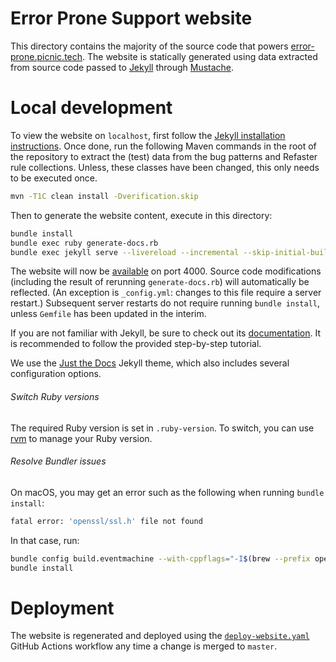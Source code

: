 # Error Prone Support website

This directory contains the majority of the source code that powers
[error-prone.picnic.tech][error-prone-support-website]. The website is
statically generated using data extracted from source code passed to
[Jekyll][jekyll] through [Mustache][mustache].

# Local development

To view the website on `localhost`, first follow the [Jekyll installation
instructions][jekyll-docs-installation]. Once done, run the following Maven
commands in the root of the repository to extract the (test) data from the bug
patterns and Refaster rule collections. Unless, these classes have been
changed, this only needs to be executed once.

```sh
mvn -T1C clean install -Dverification.skip
```

Then to generate the website content, execute in this
directory:

```sh
bundle install
bundle exec ruby generate-docs.rb
bundle exec jekyll serve --livereload --incremental --skip-initial-build
```

The website will now be [available][localhost-port-4000] on port 4000. Source
code modifications (including the result of rerunning `generate-docs.rb`)
will automatically be reflected. (An exception is `_config.yml`: changes to
this file require a server restart.) Subsequent server restarts do not require
running `bundle install`, unless `Gemfile` has been updated in the interim.

If you are not familiar with Jekyll, be sure to check out its
[documentation][jekyll-docs]. It is recommended to follow the provided
step-by-step tutorial.

We use the [Just the Docs][just-the-docs] Jekyll theme, which also includes
several configuration options.

###### Switch Ruby versions

The required Ruby version is set in `.ruby-version`. To switch, you can use
[rvm][rvm] to manage your Ruby version.

###### Resolve Bundler issues

On macOS, you may get an error such as the following when running `bundle
install`:

```sh
fatal error: 'openssl/ssl.h' file not found
```

In that case, run:

```sh
bundle config build.eventmachine --with-cppflags="-I$(brew --prefix openssl)/include"
bundle install
```

# Deployment

The website is regenerated and deployed using the
[`deploy-website.yaml`][error-prone-support-website-deploy-workflow] GitHub
Actions workflow any time a change is merged to `master`.

[error-prone-support-website]: https://error-prone.picnic.tech
[error-prone-support-website-deploy-workflow]: https://github.com/PicnicSupermarket/error-prone-support/actions/workflows/deploy-website.yaml
[jekyll]: https://jekyllrb.com
[jekyll-docs]: https://jekyllrb.com/docs
[jekyll-docs-installation]: https://jekyllrb.com/docs/installation
[just-the-docs]: https://just-the-docs.github.io/just-the-docs/
[localhost-port-4000]: http://127.0.0.1:4000
[mustache]: https://mustache.github.io/
[rvm]: https://rvm.io
